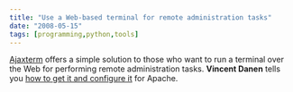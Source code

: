 ```yaml
---
title: "Use a Web-based terminal for remote administration tasks"
date: "2008-05-15"
tags: [programming,python,tools]
---
```


[Ajaxterm](http://antony.lesuisse.org/qweb/trac/wiki/AjaxTerm) offers a simple solution to those who want to run a terminal over the Web for performing remote administration tasks. **Vincent Danen** tells you [how to get it and configure it](http://articles.techrepublic.com.com/5100-10878_11-6168000.html) for Apache.
